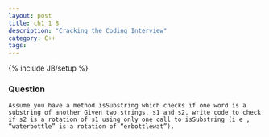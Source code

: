 ```yaml
---
layout: post
title: ch1 1 8
description: "Cracking the Coding Interview"
category: C++
tags:
---
```

{% include JB/setup %}

### Question

	Assume you have a method isSubstring which checks if one word is a substring of another Given two strings, s1 and s2, write code to check if s2 is a rotation of s1 using only one call to isSubstring (i e , “waterbottle” is a rotation of “erbottlewat”).